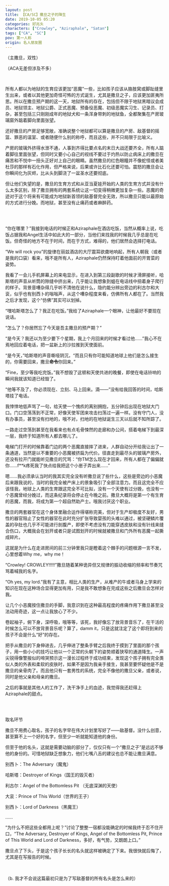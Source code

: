 ```yaml
---
layout: post
title: 【CA/SC】撒旦之子的降生
date: 2019-10-05 05:20
categories: 好兆头
characters: ["Crowley", "Aziraphale", "Satan"]
tags: ["CA", "SC"]
pov: 第一人称
origin: 名人朋友圈
---
```


（主撒旦，双性）

（ACA无差但涉及不多）

<br>

所有人都以为地狱的生育应该更加“恶魔”一些，比如孩子应该从胳肢窝或脚趾缝里生出来，或者以其他更加奇怪可怖的方式诞生，尤其是撒旦之子，应该更加匪夷所思。所以在撒旦预产期的这一天，地狱所有的存在，包括但不限于地狱黑暗议会成员、地狱领主、地狱公爵、正式恶魔、预备役恶魔、初级恶魔实习生、记录员、打杂，甚至包括三只刚刚成年的地狱犬和一条浑身带刺的地狱鱼，全都聚集在产房玻璃窗外踮着脚向里面张望。

还好撒旦的产房足够宽敞，准确说整个地狱都可以算是撒旦的产房、敌基督的摇篮、罪恶的温室、或者随便什么别的称呼，而且这些，并不只局限于比喻义。

产房的玻璃外挤得水泄不通，人事到齐得比要点名的末日大战还要齐全，所有人踮着脚往里面张望，但同时又要小心自己的视线不要过于灼热以防止病床上的撒旦在痛苦和不悦中一扭头正好对上自己的眼睛。虽然撒旦的红色眼瞳并不像蛇怪或者美杜莎的那样有石化作用，但严格来说，后果或许比石化还要可怕。震怒的撒旦会让你瞬间化为灰烬，比从头到脚浇了一盆圣水还要彻底。

但让他们失望的是，撒旦的生育方式和从亚当夏娃开始的人类的生育方式并没有什么太多区别，除了撒旦拥有的两套系统让这一切变得稍微更加复杂一些。恶魔的奇迹对于这个将来有可能成为地狱新首领的敌基督完全无效，所以撒旦只能以最原始的方式进行分娩。而地狱，甚至没有止痛药或者麻醉药。

<br><br>

“你在哪里？”我接到电话的时候正和Aziraphale在酒店吃饭，当然从概率上说，吃饭占据我和Angel生活中如此大的一部分，当他们来找我的时候我几乎总是在吃饭。但奇怪的地方不在于时间，而在于方式，难得的，他们居然会选择打电话。

“We will rock you”的旋律在丽兹酒店的大厅震耳欲聋地响起，所有人朝我（或者是我的口袋）看来，哦不是所有人，Aziraphale仍然保持盯着他面前的开胃菜的姿势。

我看了一会儿手机屏幕上的来电显示，在进入到第三段副歌的时候才滑屏接听，哈斯塔的声音从听筒的隙缝中挤出来，几乎能让我想象到蛆在电话线中扭着身子爬行的样子。背景音嘈杂得几乎听不清他在说什么，隐约能分辨出旁边的利古尔和大衮，似乎也有别西卜的嗡嗡声，从这个嘈杂程度来看，仿佛所有人都在了。当然我之后才发现，这个“仿佛”其实可以划掉。

“嘿哈斯塔怎么了？我正在吃饭。”我给了Aziraphale一个眼神，让他最好不要现在说话。

“怎么了？你居然忘了今天是吾主撒旦的预产期？”

“是今天？我还以为至少要下个星期，我上个月回来的时候才看过他……”我心不在焉地回应着电话，把一盆新上的沙拉推到天使面前。

“是今天，”哈斯塔的声音嘶哑阴沉，“而且只有你可能知道地球上他们是怎么接生的，你需要回来，撒旦**命令**你回来。”

“Fine，至少等我吃完饭。”我不想毁了这顿和天使共进的晚餐，即使在电话铃响的瞬间我就该知道已经毁了。

“他等不及了，你必须现在、立刻、马上回来。滴——”没有给我回答的时间，哈斯塔挂了电话。

我悻悻地低声骂了一句，给天使一个愧疚的离别拥抱，五分钟后出现在地狱大门口。门口空荡荡到不正常，好像天使军团来攻击扫荡过一遍一样。没有守门人，没有办事员，甚至没有扫地的，哦不对，扫地的在地狱诞生三天以后就不知所踪了。

一路走过空荡到甚至在我看来也有点毛骨悚然的走廊和办公间，搭着电梯下到最深一层，我终于知道所有人都去哪儿了。

电梯门打开的时候靠着门边的两个恶魔直接摔了进来，人群自动分开给我让出了一条通道，当然是以不重要的小恶魔被挤扁为代价。径直走到最尽头的玻璃产房外，还没有拉开门就能听见撒旦的咒骂：“你TM怎么现在才回来，所有人都在了偏偏就你……f\*\*k疼死我了快点给我把这个小崽子弄出来……”

嗯……我必须承认当时的我其实完全没有听撒旦说了些什么，这些是旁边的小恶魔后来跟我说的，当时的我完全被产床上的景象吸引了全部注意力。而且这完全不应该怪我，地球上人类的生育跟这完全不可比拟，没有一个天使有过分娩，也没有一个恶魔曾经分娩过，而这条纪录将会停止在今晚之前。撒旦大概将是第一个有生育的恶魔，而我，将成为第一个超自然助产士。哦我讨厌这个职业。

撒旦的两套器官在这个身体里融合运作得堪称完美，但对于生产却极度不友好，男性的器官阻止了女性的器官在此时充分扩张导致婴孩的头难以通过，被坚硬鳞片覆盖的孕肚也几乎不可能进行剖腹产，即使不考虑没有刀能穿透皮肤和没有针线来缝合伤口，大概我会在划开或者只是试图划开的时候就被撒旦和门外所有恶魔一起撕成碎片。

这就是为什么在走进房间的前三分钟里我只是瞪着这个棘手的问题根源一言不发，心里想着Why me，why me！

“Crowley! CROWLEY!!!!!”撒旦随着某种诡异但又规律的振动收缩的频率和节奏咒骂着喊我的名字。

“Oh yes, my lord.”我有了主意，相比人类的生产，从难产的牛或者马身上学来的知识在现在这种场合显得更加有用，只是我不敢想象在完成这些之后撒旦会怎样对我。

让几个小恶魔按住撒旦的手脚，我意识到在这种最高程度的疼痛作用下撒旦甚至没法动用奇迹，这一点让我放心了不少。

卷起袖子，俯下身，深呼吸，哦等等，该死，我好像忘了放背景音乐了，在干活的时候怎么可以不放背景音乐呢？算了，damm it，只是这就注定了这个即将到来的孩子不会是什么“好”的存在。

把手从撒旦的下身伸进去，几乎伸进了整条手臂之后我终于摸到了里面的那个孩子，用一些小小的技巧让他以一个正常的头朝下的姿势顺着狭窄的通道降生。一声尖锐得像警报似的啼哭预示这一漫长过程终于成功结束，发现这个孩子拥有完全类似人类的外表和柔软的皮肤时，如果不是因为我亲手接生，我甚至要怀疑他是不是撒旦的亲骨肉了。而且他只有一套男性的系统，完全不像他的撒旦父亲，或者说，同时是他父亲和母亲的撒旦。

之后的事就是其他人的工作了，洗干净手上的血迹，我觉得我还赶得上Aziraphale的甜点。

<br><br>

取名环节

撒旦不用费心取名，孩子的名字早在伟大计划里写好了——敌基督。没什么创意，甚至算不上一个好的名字，但至少一听就能知道他的身份。

但至于他的名头，这就是需要动脑的部分了，仅仅只有一个“撒旦之子”是远远不够他的身份的。可惜地狱缺乏想象力，他们七嘴八舌的建议也总不能让撒旦满意。

别西卜：The Adversary（魔鬼）

哈斯塔：Destroyer of Kings（国王的毁灭者）

利古尔：Angel of the Bottomless Pit （无底深渊的天使）

大衮：Prince of This World（世界的王子）

别西卜：Lord of Darkness（黑魔王）

……

“为什么不把这些全都用上呢？”讨论了整整一宿都没能确定的时候我终于忍不住开口，“The Adversary, Destroyer of Kings, Angel of the Bottomless Pit, Prince of This World and Lord of Darkness，多好，有气势，又朗朗上口。”

撒旦点了下头，于是这个孩子长长的名头就这样被确定了下来。我很快就后悔了，尤其是在写报告的时候。


<br><br>
（b. 我才不会说这篇最初只是为了写敌基督的所有名头是怎么来的）
